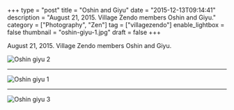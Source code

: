 +++
type = "post"
title = "Oshin and Giyu"
date = "2015-12-13T09:14:41"
description = "August 21, 2015. Village Zendo members Oshin and Giyu."
category = ["Photography", "Zen"]
tag = ["villagezendo"]
enable_lightbox = false
thumbnail = "oshin-giyu-1.jpg"
draft = false
+++

<p>August 21, 2015. Village Zendo members Oshin and Giyu.</p>
<p><img style="display:block; margin-left:auto; margin-right:auto;" src="oshin-giyu-2.jpg" alt="Oshin giyu 2" title="Oshin giyu 2" /></p>
<hr />
<p><img style="display:block; margin-left:auto; margin-right:auto;" src="oshin-giyu-1.jpg" alt="Oshin giyu 1" title="Oshin giyu 1" /></p>
<hr />
<p><img style="display:block; margin-left:auto; margin-right:auto;" src="oshin-giyu-3.jpg" alt="Oshin giyu 3" title="Oshin giyu 3" /></p>
